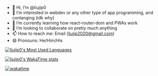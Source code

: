 - 👋 Hi, I’m @liujip0
- 👀 I’m interested in webdev or any other type of app programming, and conlanging (idk why)
- 🌱 I’m currently learning how react-router-dom and PWAs work
- 💞️ I’m looking to collaborate on pretty much anything
- 📫 How to reach me: Email (liujip2020@gmail.com)
- 😄 Pronouns: He/Him/His

[![liujip0's Most Used Languages](https://github-readme-stats.vercel.app/api/top-langs?username=liujip0&size_weight=0.5&count_weight=0.5&layout=compact&langs_count=10)](https://github.com/anuraghazra/github-readme-stats)

[![liujip0's WakaTime stats](https://github-readme-stats.vercel.app/api/wakatime?username=liujip0)](https://wakatime.com/@liujip0)

[![wakatime](https://wakatime.com/badge/user/41461c31-b3ab-4050-bbf9-46311264b3d5.svg)](https://wakatime.com/@41461c31-b3ab-4050-bbf9-46311264b3d5)
